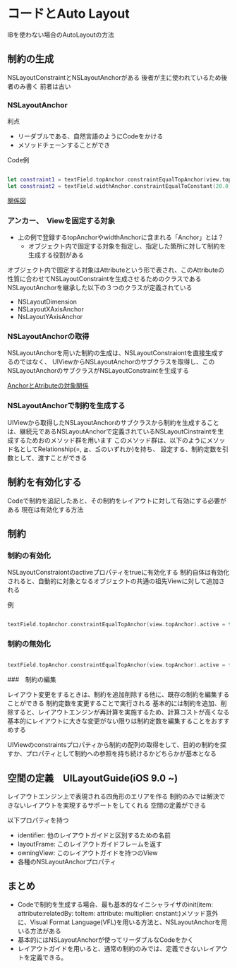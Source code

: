# コードとAuto Layout

IBを使わない場合のAutoLayoutの方法

## 制約の生成

NSLayoutConstraintとNSLayoutAnchorがある
後者が主に使われているため後者のみ書く
前者は古い

### NSLayoutAnchor

利点

- リーダブルである、自然言語のようにCodeをかける
- メソッドチェーンすることができ

Code例

``` swift

let constraint1 = textField.topAnchor.constraintEqualTopAnchor(view.topAnchor, constant: 10.0)
let constraint2 = textField.widthAnchor.constraintEqualToConstant(20.0)

```

[関係図](image/5-1.png)

### アンカー、　Viewを固定する対象

- 上の例で登録するtopAnchorやwidthAnchorに含まれる「Anchor」とは？
  - オブジェクト内で固定する対象を指定し、指定した箇所に対して制約を生成する役割がある

オブジェクト内で固定する対象はAttributeという形で表され、このAttributeの性質に合わせてNSLayoutConstraintを生成させるためのクラスであるNSLayoutAnchorを継承した以下の３つのクラスが定義されている

- NSLayoutDimension
- NSLayoutXAxisAnchor
- NsLayoutYAxisAnchor

### NSLayoutAnchorの取得

NSLayoutAnchorを用いた制約の生成は、NSLayoutConstraiontを直接生成するのではなく、
UIViewからNSLayoutAnchorのサブクラスを取得し、このNSLayoutAnchorのサブクラスがNSLayoutConstraintを生成する

[AnchorとAtributeの対象関係](image/5-2.png)

### NSLayoutAnchorで制約を生成する

UIViewから取得したNSLayoutAnchorのサブクラスから制約を生成することは、継続元であるNSLayoutAnchorで定義されているNSLayoutCinstraintを生成するためおのメソッド群を用います
このメソッド群は、以下のようにメソッド名としてRelationship(=, ≧、≦のいずれか)を持ち、
設定する、制約定数を引数として、渡すことができる

## 制約を有効化する

Codeで制約を追記したあと、その制約をレイアウトに対して有効にする必要がある
現在は有効化する方法

## 制約

### 制約の有効化

NSLayoutConstraiontのactiveプロパティをtrueに有効化する
制約自体は有効化されると、自動的に対象となるオブジェクトの共通の祖先Viewに対して追加される

例

``` swift

textField.topAnchor.constraintEqualTopAnchor(view.topAnchor).active = true

```

### 制約の無効化

``` swift

textField.topAnchor.constraintEqualTopAnchor(view.topAnchor).active = false //

```

###　制約の編集

レイアウト変更をするときは、制約を追加削除する他に、既存の制約を編集することができる
制約定数を変更することで実行される
基本的には制約を追加、削除すると、レイアウトエンジンが再計算を実施するため、計算コストが高くなる
基本的にレイアウトに大きな変更がない限りは制約定数を編集することをおすすめする

UIViewのconstraintsプロパティから制約の配列の取得をして、目的の制約を探すか、プロパティとして制約への参照を持ち続けるかどちらかが基本となる

## 空間の定義　UILayoutGuide(iOS 9.0 ~)

レイアウトエンジン上で表現される四角形のエリアを作る
制約のみでは解決できないレイアウトを実現するサポートをしてくれる
空間の定義ができる

以下プロパティを持つ

- identifier: 他のレイアウトガイドと区別するための名前
- layoutFrame: このレイアウトガイドフレームを返す
- owningView: このレイアウトガイドを持つのView
- 各種のNSLayoutAnchorプロパティ

## まとめ

- Codeで制約を生成する場合、最も基本的なイニシャライザのinit(item: attribute:relatedBy: toItem: attribute: multiplier: cnstant:)メソッド意外に、Visual Format Language(VFL)を用いる方法と、NSLayoutAnchorを用いる方法がある
- 基本的にはNSLayoutAnchorが使ってリーダブルなCodeをかく
- レイアウトガイドを用いると、通常の制約のみでは、定義できないレイアウトを定義できる。
